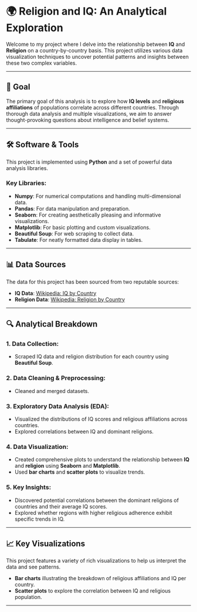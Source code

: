 # 🌍 Religion and IQ: An Analytical Exploration

Welcome to my project where I delve into the relationship between **IQ** and **Religion** on a country-by-country basis. This project utilizes various data visualization techniques to uncover potential patterns and insights between these two complex variables.

---

## 📌 Goal
The primary goal of this analysis is to explore how **IQ levels** and **religious affiliations** of populations correlate across different countries. Through thorough data analysis and multiple visualizations, we aim to answer thought-provoking questions about intelligence and belief systems.

---

## 🛠 Software & Tools
This project is implemented using **Python** and a set of powerful data analysis libraries. 

### Key Libraries:
- **Numpy**: For numerical computations and handling multi-dimensional data.
- **Pandas**: For data manipulation and preparation.
- **Seaborn**: For creating aesthetically pleasing and informative visualizations.
- **Matplotlib**: For basic plotting and custom visualizations.
- **Beautiful Soup**: For web scraping to collect data.
- **Tabulate**: For neatly formatted data display in tables.

---

## 📊 Data Sources
The data for this project has been sourced from two reputable sources:

- **IQ Data**: [Wikipedia: IQ by Country](https://tr.wikipedia.org/wiki/Ülkelere_göre_IQ)
- **Religion Data**: [Wikipedia: Religion by Country](https://tr.wikipedia.org/wiki/Ülkelere_göre_dinler)

---

## 🔍 Analytical Breakdown
### 1. **Data Collection**:
   - Scraped IQ data and religion distribution for each country using **Beautiful Soup**.
   
### 2. **Data Cleaning & Preprocessing**:
   - Cleaned and merged datasets.
   
### 3. **Exploratory Data Analysis (EDA)**:
   - Visualized the distributions of IQ scores and religious affiliations across countries.
   - Explored correlations between IQ and dominant religions.

### 4. **Data Visualization**:
   - Created comprehensive plots to understand the relationship between **IQ** and **religion** using **Seaborn** and **Matplotlib**.
   - Used **bar charts** and **scatter plots** to visualize trends.

### 5. **Key Insights**:
   - Discovered potential correlations between the dominant religions of countries and their average IQ scores.
   - Explored whether regions with higher religious adherence exhibit specific trends in IQ.

---

## 📈 Key Visualizations
This project features a variety of rich visualizations to help us interpret the data and see patterns.

- **Bar charts** illustrating the breakdown of religious affiliations and IQ per country.
- **Scatter plots** to explore the correlation between IQ and religious population.

---
